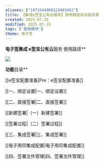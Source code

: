 ```yaml
---
aliases: ["1971644960122403402"]
title: 【集成e签宝公有云服务】使用路径及功能目录
created: 2025-07-15
modified: 2025-07-15
tags: ['基础模块']
theme: 电子签
---
```


**电子签集成 e签宝公有云**服务 使用路径**

**![](https://myhelpdoc.oss-cn-heyuan.aliyuncs.com/mdimages/9e0db377d7c31291255c94fcc258c151.jpg)**

**功能**目录**

[[e签宝配置准备|Pre：e签宝配置准备]]

[[一、绑定设置|一、绑定设置]]

[[二、直接签署|二、直接签署]]

[[新建签署|（一）新建签署]]

[[签署过程|（二）签署过程]]

[[三、集成签署|三、集成签署]]

[[电子用印集成配置|电子用印集成配置]]

[[四、签署文件管理|四、签署文件管理]]

